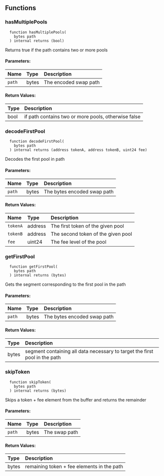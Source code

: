 ## Functions

### hasMultiplePools

```solidity
  function hasMultiplePools(
    bytes path
  ) internal returns (bool)
```

Returns true if the path contains two or more pools

#### Parameters:

| Name   | Type  | Description           |
| :----- | :---- | :-------------------- |
| `path` | bytes | The encoded swap path |

#### Return Values:

| Type | Description                                         |
| :--- | :-------------------------------------------------- |
| bool | if path contains two or more pools, otherwise false |

### decodeFirstPool

```solidity
  function decodeFirstPool(
    bytes path
  ) internal returns (address tokenA, address tokenB, uint24 fee)
```

Decodes the first pool in path

#### Parameters:

| Name   | Type  | Description                 |
| :----- | :---- | :-------------------------- |
| `path` | bytes | The bytes encoded swap path |

#### Return Values:

| Name     | Type    | Description                        |
| :------- | :------ | :--------------------------------- |
| `tokenA` | address | The first token of the given pool  |
| `tokenB` | address | The second token of the given pool |
| `fee`    | uint24  | The fee level of the pool          |

### getFirstPool

```solidity
  function getFirstPool(
    bytes path
  ) internal returns (bytes)
```

Gets the segment corresponding to the first pool in the path

#### Parameters:

| Name   | Type  | Description                 |
| :----- | :---- | :-------------------------- |
| `path` | bytes | The bytes encoded swap path |

#### Return Values:

| Type  | Description                                                                |
| :---- | :------------------------------------------------------------------------- |
| bytes | segment containing all data necessary to target the first pool in the path |

### skipToken

```solidity
  function skipToken(
    bytes path
  ) internal returns (bytes)
```

Skips a token + fee element from the buffer and returns the remainder

#### Parameters:

| Name   | Type  | Description   |
| :----- | :---- | :------------ |
| `path` | bytes | The swap path |

#### Return Values:

| Type  | Description                                |
| :---- | :----------------------------------------- |
| bytes | remaining token + fee elements in the path |
